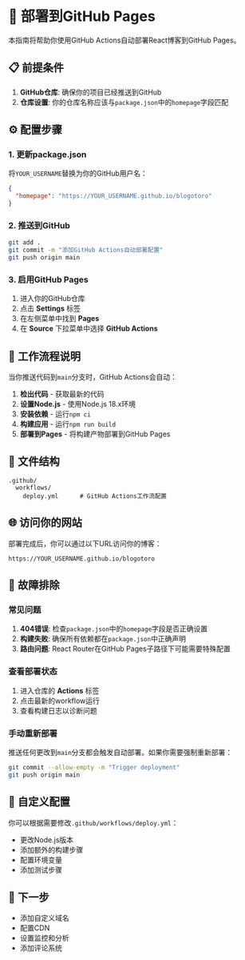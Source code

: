 # 🚀 部署到GitHub Pages

本指南将帮助你使用GitHub Actions自动部署React博客到GitHub Pages。

## 📋 前提条件

1. **GitHub仓库**: 确保你的项目已经推送到GitHub
2. **仓库设置**: 你的仓库名称应该与`package.json`中的`homepage`字段匹配

## ⚙️ 配置步骤

### 1. 更新package.json
将`YOUR_USERNAME`替换为你的GitHub用户名：

```json
{
  "homepage": "https://YOUR_USERNAME.github.io/blogotoro"
}
```

### 2. 推送到GitHub
```bash
git add .
git commit -m "添加GitHub Actions自动部署配置"
git push origin main
```

### 3. 启用GitHub Pages
1. 进入你的GitHub仓库
2. 点击 **Settings** 标签
3. 在左侧菜单中找到 **Pages**
4. 在 **Source** 下拉菜单中选择 **GitHub Actions**

## 🔄 工作流程说明

当你推送代码到`main`分支时，GitHub Actions会自动：

1. **检出代码** - 获取最新的代码
2. **设置Node.js** - 使用Node.js 18.x环境
3. **安装依赖** - 运行`npm ci`
4. **构建应用** - 运行`npm run build`
5. **部署到Pages** - 将构建产物部署到GitHub Pages

## 📁 文件结构

```
.github/
  workflows/
    deploy.yml      # GitHub Actions工作流配置
```

## 🌐 访问你的网站

部署完成后，你可以通过以下URL访问你的博客：
```
https://YOUR_USERNAME.github.io/blogotoro
```

## 🔧 故障排除

### 常见问题

1. **404错误**: 检查`package.json`中的`homepage`字段是否正确设置
2. **构建失败**: 确保所有依赖都在`package.json`中正确声明
3. **路由问题**: React Router在GitHub Pages子路径下可能需要特殊配置

### 查看部署状态

1. 进入仓库的 **Actions** 标签
2. 点击最新的workflow运行
3. 查看构建日志以诊断问题

### 手动重新部署

推送任何更改到`main`分支都会触发自动部署。如果你需要强制重新部署：

```bash
git commit --allow-empty -m "Trigger deployment"
git push origin main
```

## 📝 自定义配置

你可以根据需要修改`.github/workflows/deploy.yml`：

- 更改Node.js版本
- 添加额外的构建步骤
- 配置环境变量
- 添加测试步骤

## 🎯 下一步

- 添加自定义域名
- 配置CDN
- 设置监控和分析
- 添加评论系统
